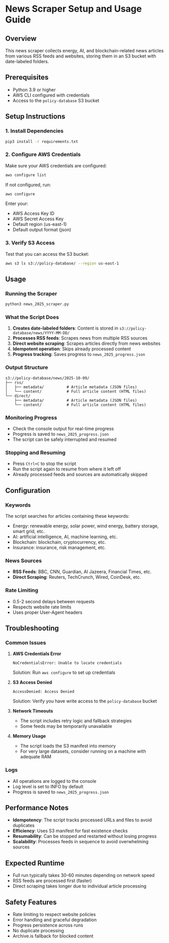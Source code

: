 # News Scraper Setup and Usage Guide

## Overview
This news scraper collects energy, AI, and blockchain-related news articles from various RSS feeds and websites, storing them in an S3 bucket with date-labeled folders.

## Prerequisites
- Python 3.9 or higher
- AWS CLI configured with credentials
- Access to the `policy-database` S3 bucket

## Setup Instructions

### 1. Install Dependencies
```bash
pip3 install -r requirements.txt
```

### 2. Configure AWS Credentials
Make sure your AWS credentials are configured:
```bash
aws configure list
```

If not configured, run:
```bash
aws configure
```
Enter your:
- AWS Access Key ID
- AWS Secret Access Key
- Default region (us-east-1)
- Default output format (json)

### 3. Verify S3 Access
Test that you can access the S3 bucket:
```bash
aws s3 ls s3://policy-database/ --region us-east-1
```

## Usage

### Running the Scraper
```bash
python3 news_2025_scraper.py
```

### What the Script Does
1. **Creates date-labeled folders**: Content is stored in `s3://policy-database/news/YYYY-MM-DD/`
2. **Processes RSS feeds**: Scrapes news from multiple RSS sources
3. **Direct website scraping**: Scrapes articles directly from news websites
4. **Idempotent operation**: Skips already processed content
5. **Progress tracking**: Saves progress to `news_2025_progress.json`

### Output Structure
```
s3://policy-database/news/2025-10-09/
├── rss/
│   ├── metadata/          # Article metadata (JSON files)
│   └── content/           # Full article content (HTML files)
└── direct/
    ├── metadata/          # Article metadata (JSON files)
    └── content/           # Full article content (HTML files)
```

### Monitoring Progress
- Check the console output for real-time progress
- Progress is saved to `news_2025_progress.json`
- The script can be safely interrupted and resumed

### Stopping and Resuming
- Press `Ctrl+C` to stop the script
- Run the script again to resume from where it left off
- Already processed feeds and sources are automatically skipped

## Configuration

### Keywords
The script searches for articles containing these keywords:
- Energy: renewable energy, solar power, wind energy, battery storage, smart grid, etc.
- AI: artificial intelligence, AI, machine learning, etc.
- Blockchain: blockchain, cryptocurrency, etc.
- Insurance: insurance, risk management, etc.

### News Sources
- **RSS Feeds**: BBC, CNN, Guardian, Al Jazeera, Financial Times, etc.
- **Direct Scraping**: Reuters, TechCrunch, Wired, CoinDesk, etc.

### Rate Limiting
- 0.5-2 second delays between requests
- Respects website rate limits
- Uses proper User-Agent headers

## Troubleshooting

### Common Issues

1. **AWS Credentials Error**
   ```
   NoCredentialsError: Unable to locate credentials
   ```
   Solution: Run `aws configure` to set up credentials

2. **S3 Access Denied**
   ```
   AccessDenied: Access Denied
   ```
   Solution: Verify you have write access to the `policy-database` bucket

3. **Network Timeouts**
   - The script includes retry logic and fallback strategies
   - Some feeds may be temporarily unavailable

4. **Memory Usage**
   - The script loads the S3 manifest into memory
   - For very large datasets, consider running on a machine with adequate RAM

### Logs
- All operations are logged to the console
- Log level is set to INFO by default
- Progress is saved to `news_2025_progress.json`

## Performance Notes

- **Idempotency**: The script tracks processed URLs and files to avoid duplicates
- **Efficiency**: Uses S3 manifest for fast existence checks
- **Resumability**: Can be stopped and restarted without losing progress
- **Scalability**: Processes feeds in sequence to avoid overwhelming sources

## Expected Runtime
- Full run typically takes 30-60 minutes depending on network speed
- RSS feeds are processed first (faster)
- Direct scraping takes longer due to individual article processing

## Safety Features
- Rate limiting to respect website policies
- Error handling and graceful degradation
- Progress persistence across runs
- No duplicate processing
- Archive.is fallback for blocked content